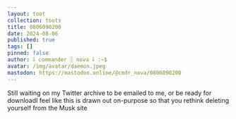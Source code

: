 ```yaml
---
layout: toot
collection: toots
title: 0806090200
date: 2024-08-06
published: true
tags: []
pinned: false
author: ⸸ commander ░ nova ⸸ :~$
avatar: /img/avatar/daemon.jpeg
mastodon: https://mastodon.online/@cmdr_nova/0806090200
---
```


Still waiting on my Twitter archive to be emailed to me, or be ready for downloadI feel like this is drawn out on-purpose so that you rethink deleting yourself from the Musk site
